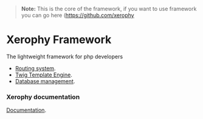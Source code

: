 > **Note:** This is the core of the framework, if you want to use framework you can go here (https://github.com/xerophy
# Xerophy Framework
The lightweight framework for php developers
- [Routing system](https://xerophy.com).
- [Twig Template Engine](https://twig.symfony.com/).
- [Database management](https://xerophy.com).


### Xerophy documentation
[Documentation](https://xerophy.com/documentation).
